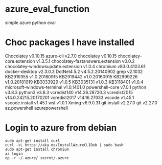 # azure_eval_function
simple azure python eval

# Choc packages I have installed

Chocolatey v0.10.15
azure-cli v2.7.0 
chocolatey v0.10.15 
chocolatey-core.extension v1.3.5.1 
chocolatey-fastanswers.extension v0.0.2 
chocolatey-windowsupdate.extension v1.0.4 
chromium v83.0.4103.61 
docker-desktop v2.3.0.3 
DotNet4.5.2 v4.5.2.20140902 
grep v2.1032 
KB2919355 v1.0.20160915 
KB2919442 v1.0.20160915 
KB2999226 v1.0.20181019 
KB3033929 v1.0.5 
KB3035131 v1.0.3 
KB3118401 v1.0.4 
microsoft-windows-terminal v1.0.1401.0 
powershell-core v7.0.1 
python v3.8.3 
python3 v3.8.3 
vcredist140 v14.26.28720.3 
vcredist2015 v14.0.24215.20170201 
vcredist2017 v14.16.27033 
vscode v1.45.1 
vscode.install v1.45.1 
wsl v1.0.1 
Xming v6.9.0.31 
git.install v2.27.0
git v2.27.0
az.powershell
azurepowershell

# Login to azure from debian

    sudo apt-get install curl
    curl -sL https://aka.ms/InstallAzureCLIDeb | sudo bash
    sudo apt-get install chromium
    az login
    cp -r ~/.azure/ secret/.azure
